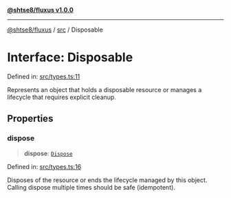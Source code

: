 [**@shtse8/fluxus v1.0.0**](../../README.md)

***

[@shtse8/fluxus](../../README.md) / [src](../README.md) / Disposable

# Interface: Disposable

Defined in: [src/types.ts:11](https://github.com/shtse8/fluxus/blob/213c71c5e98d0245d85ae1e863504b6b01882dfb/src/types.ts#L11)

Represents an object that holds a disposable resource or manages a lifecycle
that requires explicit cleanup.

## Properties

### dispose

> **dispose**: [`Dispose`](../type-aliases/Dispose.md)

Defined in: [src/types.ts:16](https://github.com/shtse8/fluxus/blob/213c71c5e98d0245d85ae1e863504b6b01882dfb/src/types.ts#L16)

Disposes of the resource or ends the lifecycle managed by this object.
Calling dispose multiple times should be safe (idempotent).
